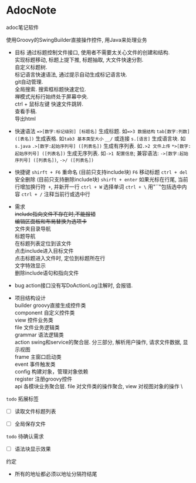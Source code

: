# AdocNote

adoc笔记软件

使用Groovy的SwingBuilder直接操作控件, 用Java来处理业务

- 目标
通过标题控制文件接口, 使用者不需要太关心文件的创建和结构. \
实现标题移动, 标题上提下推, 标题抽取, 大文件快速分割. \
自定义标题树. \
标记语言快速语法, 通过提示自动生成标记语言块. \
git自动管理. \
全局搜索. 搜索框标题快速定位. \
禅模式光标行始终处于屏幕中央. \
ctrl + 鼠标左键 快速文件跳转. \
查看手稿. \
导出html



- 快速语法
`=>[数字:标记级别] [标题名]` 生成标题. 如`=>3 数据结构`
`tab[数字:列数] ([表名])` 生成表格. 如`tab3 基本类型大小`
`__/` 或连接
`s.[语言]` 生成语言块. 如`s.java`
`.>[数字:起始序列号] ([列表名])` 生成有序列表. 如`.>2 文件上传`
`*>[数字:起始序列号] ([列表名])` 生成无序列表. 如`->1 配置信息`; 兼容语法: `->[数字:起始序列号] ([列表名])`, `->/ ([列表名])`



- 快捷键
`shirft + F6` 重命名 (目前只支持include块)
`F6` 移动标题
`ctrl + del` 安全删除 (目前只支持删除include块)
`shirft + enter` 如果光标在行尾, 当前行增加换行符` +`, 并新开一行
`ctrl + W` 选择单词
`ctrl + \` 用"``"包括选中内容 
`ctrl + /` 注释当前行或选中行




- 需求 \
~~include指向文件不存在时,不能报错~~ \
~~编辑区面板和布局替换为选项卡~~ \
文件夹目录导航 \
标题导航 \
在标题列表定位到该文件 \
点击include进入目标文件 \
点击标题进入文件时, 定位到标题所在行 \
文字特效显示 \
删除include语句和指向文件


- bug
action接口没有写DoActionLog注解时, 会报错.



- 项目结构设计 \
builder groovy直接生成控件类 \
component 自定义控件类 \
view 控件业务类 \
file 文件业务逻辑类 \
grammar 语法逻辑类 \
action swing和service的聚合层. 分三部分, 解析用户操作, 请求文件数据, 显示视图 \
frame 主窗口启动类 \
event 事件触发类 \
config 构建对象，管理对象依赖 \
register 注册groovy控件 \
api 各模块业务聚合层. file 对文件类的操作聚合, view 对视图对象的操作 \


`todo` 拓展标签
-[ ] 读取文件标题列表
-[ ] 全局保存文件


`todo` 待确认需求
-[ ] 语法块显示效果


约定
- 所有的地址都必须以地址分隔符结尾
